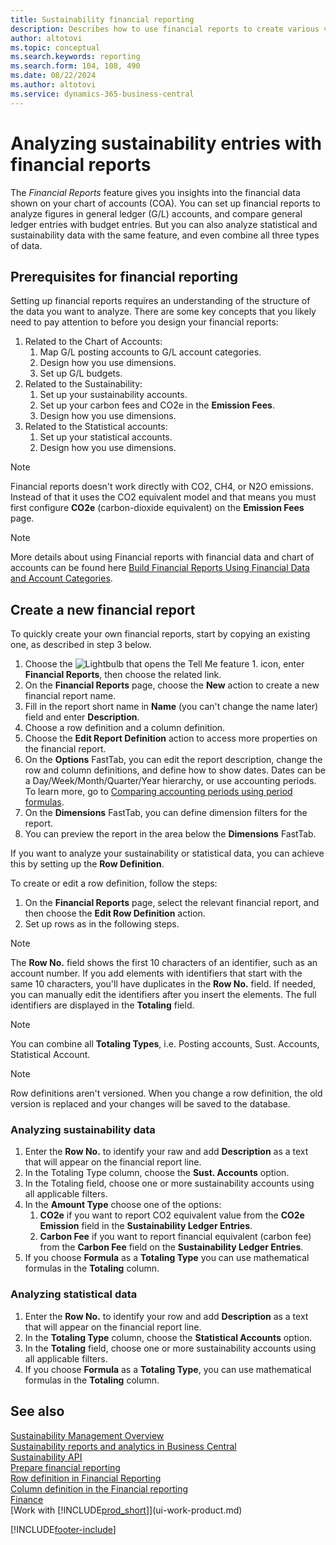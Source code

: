 ```yaml
---
title: Sustainability financial reporting
description: Describes how to use financial reports to create various views and reports for analyzing sustainability performance data.
author: altotovi
ms.topic: conceptual
ms.search.keywords: reporting
ms.search.form: 104, 108, 490
ms.date: 08/22/2024
ms.author: altotovi
ms.service: dynamics-365-business-central
---
```


# Analyzing sustainability entries with financial reports 

The *Financial Reports* feature gives you insights into the financial data shown on your chart of accounts (COA). You can set up financial reports to analyze figures in general ledger (G/L) accounts, and compare general ledger entries with budget entries. But you can also analyze statistical and sustainability data with the same feature, and even combine all three types of data.  

## Prerequisites for financial reporting  

Setting up financial reports requires an understanding of the structure of the data you want to analyze. There are some key concepts that you likely need to pay attention to before you design your financial reports: 

1. Related to the Chart of Accounts: 
   1. Map G/L posting accounts to G/L account categories. 
   2. Design how you use dimensions.
   3. Set up G/L budgets.  
2. Related to the Sustainability:   
   1. Set up your sustainability accounts. 
   2. Set up your carbon fees and CO2e in the **Emission Fees**.
   3. Design how you use dimensions.  
3. Related to the Statistical accounts: 
   1. Set up your statistical accounts. 
   2. Design how you use dimensions.  

> [!NOTE]
> Financial reports doesn't work directly with CO2, CH4, or N2O emissions. Instead of that it uses the CO2 equivalent model and that means you must first configure **CO2e** (carbon-dioxide equivalent) on the **Emission Fees** page.  

> [!NOTE]
> More details about using Financial reports with financial data and chart of accounts can be found here [Build Financial Reports Using Financial Data and Account Categories](bi-how-work-account-schedule.md).   

## Create a new financial report  

To quickly create your own financial reports, start by copying an existing one, as described in step 3 below. 

1. Choose the ![Lightbulb that opens the Tell Me feature 1.](media/ui-search/search_small.png "Tell me what you want to do") icon, enter **Financial Reports**, then choose the related link.  
2. On the **Financial Reports** page, choose the **New** action to create a new financial report name.  
3. Fill in the report short name in **Name** (you can't change the name later) field and enter **Description**.  
4. Choose a row definition and a column definition.   
5. Choose the **Edit Report Definition** action to access more properties on the financial report.  
6. On the **Options** FastTab, you can edit the report description, change the row and column definitions, and define how to show dates. Dates can be a Day/Week/Month/Quarter/Year hierarchy, or use accounting periods. To learn more, go to [Comparing accounting periods using period formulas](bi-column-definitions.md#comparing-accounting-periods-using-period-formulas). 
7. On the **Dimensions** FastTab, you can define dimension filters for the report.  
8. You can preview the report in the area below the **Dimensions** FastTab.   

If you want to analyze your sustainability or statistical data, you can achieve this by setting up the **Row Definition**.  

To create or edit a row definition, follow the steps:

1. On the **Financial Reports** page, select the relevant financial report, and then choose the **Edit Row Definition** action. 
2. Set up rows as in the following steps.  

> [!NOTE]
> The **Row No.** field shows the first 10 characters of an identifier, such as an account number. If you add elements with identifiers that start with the same 10 characters, you'll have duplicates in the **Row No.** field. If needed, you can manually edit the identifiers after you insert the elements. The full identifiers are displayed in the **Totaling** field.

> [!NOTE]
> You can combine all **Totaling Types**, i.e. Posting accounts, Sust. Accounts, Statistical Account.

> [!NOTE]
> Row definitions aren't versioned. When you change a row definition, the old version is replaced and your changes will be saved to the database. 

### Analyzing sustainability data  

1. Enter the **Row No.** to identify your raw and add **Description** as a text that will appear on the financial report line. 
2. In the Totaling Type column, choose the **Sust. Accounts** option.   
3. In the Totaling field, choose one or more sustainability accounts using all applicable filters. 
4. In the **Amount Type** choose one of the options:   
   1. **CO2e** if you want to report CO2 equivalent value from the **CO2e Emission** field in the **Sustainability Ledger Entries**. 
   2. **Carbon Fee** if you want to report financial equivalent (carbon fee) from the **Carbon Fee** field on the **Sustainability Ledger Entries**. 
5. If you choose **Formula** as a **Totaling Type** you can use mathematical formulas in the **Totaling** column.  

### Analyzing statistical data

1. Enter the **Row No.** to identify your row and add **Description** as a text that will appear on the financial report line. 
2. In the **Totaling Type** column, choose the **Statistical Accounts** option.   
3. In the **Totaling** field, choose one or more sustainability accounts using all applicable filters. 
4. If you choose **Formula** as a **Totaling Type**, you can use mathematical formulas in the **Totaling** column.  

## See also

[Sustainability Management Overview](finance-manage-sustainability.md)    
[Sustainability reports and analytics in Business Central](sustainability-reports.md)   
[Sustainability API](/dynamics365/business-central/dev-itpro/api-sustainability/sustainability-api?toc=/dynamics365/business-central/toc.json)    
[Prepare financial reporting](bi-how-work-account-schedule.md)    
[Row definition in Financial Reporting](bi-row-definitions.md)    
[Column definition in the Financial reporting](bi-column-definitions.md)    
[Finance](finance.md)    
[Work with [!INCLUDE[prod_short](includes/prod_short.md)]](ui-work-product.md)    

[!INCLUDE[footer-include](includes/footer-banner.md)]
